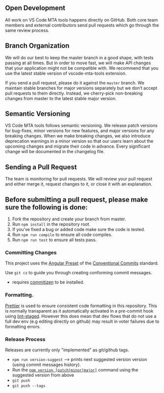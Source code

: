 ## Open Development

All work on VS Code MTA tools happens directly on GitHub.
Both core team members and external contributors send pull requests which go through the same review process.

## Branch Organization

We will do our best to keep the master branch in a good shape, with tests passing at all times.
But in order to move fast, we will make API changes that your application might not be compatible with.
We recommend that you use the latest stable version of vscode-mta-tools extension.

If you send a pull request, please do it against the `master` branch.
We maintain stable branches for major versions separately but we don’t accept pull requests to them directly.
Instead, we cherry-pick non-breaking changes from master to the latest stable major version.

## Semantic Versioning

VS Code MTA tools follows semantic versioning.
We release patch versions for bug-fixes, minor versions for new features, and major versions for any breaking changes.
When we make breaking changes, we also introduce deprecation warnings in a minor version
so that our users learn about the upcoming changes and migrate their code in advance.
Every significant change will be documented in the changelog file.

## Sending a Pull Request

The team is monitoring for pull requests. We will review your pull request and either merge it,
request changes to it, or close it with an explanation.

## Before submitting a pull request, please make sure the following is done:

1. Fork the repository and create your branch from master.
2. Run `npm install` in the repository root.
3. If you’ve fixed a bug or added code make sure the code is tested.
4. Run `npm run compile` to ensure all code compiles.
5. Run `npm run test` to ensure all tests pass.

### Committing Changes

This project uses the [Angular Preset](https://github.com/angular/angular/blob/master/CONTRIBUTING.md#commit-message-format)
of the [Conventional Commits](https://www.conventionalcommits.org/en/v1.0.0/) standard.

Use `git cz` to guide you through creating conforming commit messages.

- requires [commitizen](https://github.com/commitizen/cz-cli#installing-the-command-line-tool) to be installed.

### Formatting.

[Prettier](https://prettier.io/) is used to ensure consistent code formatting in this repository.
This is normally transparent as it automatically activated in a pre-commit hook using [lint-staged](https://github.com/okonet/lint-staged).
However this does mean that dev flows that do not use a full dev env (e.g editing directly on github)
may result in voter failures due to formatting errors.

### Release Process

Releases are currently only "implemented" as git/github tags.

- `npm run version:suggest` --> prints next suggested version version (using commit messages history).
- Run the [`npm version [patch|minor|major]`](https://docs.npmjs.com/cli/version)
  command using the suggested version from above
- `git push`
- `git push --tags`
